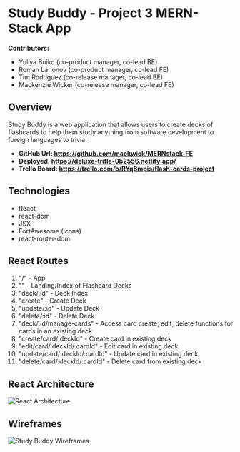 # Study Buddy - Project 3 MERN-Stack App

**Contributors:**

- Yuliya Buiko (co-product manager, co-lead BE)
- Roman Larionov (co-product manager, co-lead FE)
- Tim Rodriguez (co-release manager, co-lead BE)
- Mackenzie Wicker (co-release manager, co-lead FE)

## Overview

Study Buddy is a web application that allows users to create decks of flashcards to help them study anything from software development to foreign languages to trivia.

- **GitHub Url: https://github.com/mackwick/MERNstack-FE**
- **Deployed: https://deluxe-trifle-0b2556.netlify.app/**
- **Trello Board: https://trello.com/b/RYq8mpis/flash-cards-project**

## Technologies

- React
- react-dom
- JSX
- FortAwesome (icons)
- react-router-dom

## React Routes

1. "/" - App
2. "" - Landing/Index of Flashcard Decks
3. "deck/:id" - Deck Index
4. "create" - Create Deck
5. "update/:id" - Update Deck
6. "delete/:id" - Delete Deck
7. "deck/:id/manage-cards" - Access card create, edit, delete functions for cards in an existing deck
8. "create/card/:deckId" - Create card in existing deck
9. "edit/card/:deckId/:cardId" - Edit card in existing deck
10. "update/card/:deckId/:cardId" - Update card in existing deck
11. "delete/card/:deckId/:cardId" - Delete card from existing deck

## React Architecture

![React Architecture](https://i.imgur.com/3Uo8QlO.jpeg)

## Wireframes

![Study Buddy Wireframes](https://i.imgur.com/5YUMwKG.jpeg)
